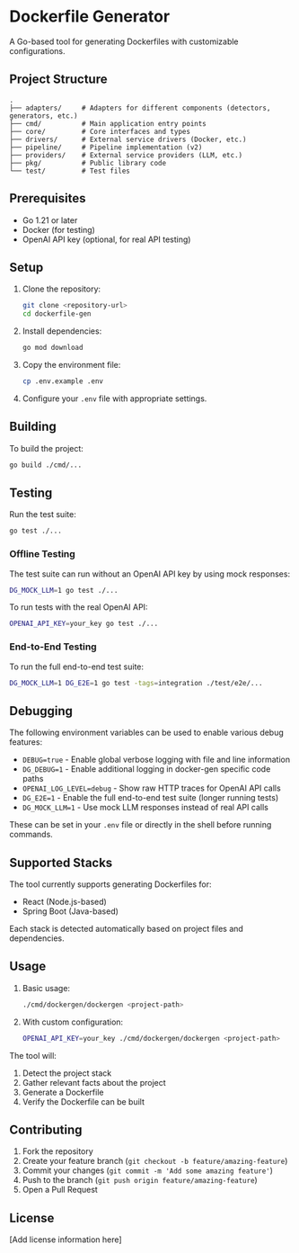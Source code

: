 # Dockerfile Generator

A Go-based tool for generating Dockerfiles with customizable configurations.

## Project Structure

```
.
├── adapters/     # Adapters for different components (detectors, generators, etc.)
├── cmd/          # Main application entry points
├── core/         # Core interfaces and types
├── drivers/      # External service drivers (Docker, etc.)
├── pipeline/     # Pipeline implementation (v2)
├── providers/    # External service providers (LLM, etc.)
├── pkg/          # Public library code
└── test/         # Test files
```

## Prerequisites

- Go 1.21 or later
- Docker (for testing)
- OpenAI API key (optional, for real API testing)

## Setup

1. Clone the repository:
   ```bash
   git clone <repository-url>
   cd dockerfile-gen
   ```

2. Install dependencies:
   ```bash
   go mod download
   ```

3. Copy the environment file:
   ```bash
   cp .env.example .env
   ```

4. Configure your `.env` file with appropriate settings.

## Building

To build the project:
```bash
go build ./cmd/...
```

## Testing

Run the test suite:
```bash
go test ./...
```

### Offline Testing
The test suite can run without an OpenAI API key by using mock responses:
```bash
DG_MOCK_LLM=1 go test ./...
```

To run tests with the real OpenAI API:
```bash
OPENAI_API_KEY=your_key go test ./...
```

### End-to-End Testing
To run the full end-to-end test suite:
```bash
DG_MOCK_LLM=1 DG_E2E=1 go test -tags=integration ./test/e2e/...
```

## Debugging

The following environment variables can be used to enable various debug features:

- `DEBUG=true` - Enable global verbose logging with file and line information
- `DG_DEBUG=1` - Enable additional logging in docker-gen specific code paths
- `OPENAI_LOG_LEVEL=debug` - Show raw HTTP traces for OpenAI API calls
- `DG_E2E=1` - Enable the full end-to-end test suite (longer running tests)
- `DG_MOCK_LLM=1` - Use mock LLM responses instead of real API calls

These can be set in your `.env` file or directly in the shell before running commands.

## Supported Stacks

The tool currently supports generating Dockerfiles for:

- React (Node.js-based)
- Spring Boot (Java-based)

Each stack is detected automatically based on project files and dependencies.

## Usage

1. Basic usage:
   ```bash
   ./cmd/dockergen/dockergen <project-path>
   ```

2. With custom configuration:
   ```bash
   OPENAI_API_KEY=your_key ./cmd/dockergen/dockergen <project-path>
   ```

The tool will:
1. Detect the project stack
2. Gather relevant facts about the project
3. Generate a Dockerfile
4. Verify the Dockerfile can be built

## Contributing

1. Fork the repository
2. Create your feature branch (`git checkout -b feature/amazing-feature`)
3. Commit your changes (`git commit -m 'Add some amazing feature'`)
4. Push to the branch (`git push origin feature/amazing-feature`)
5. Open a Pull Request

## License

[Add license information here] 